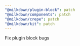 ```yaml
---
"@milkdown/plugin-block": patch
"@milkdown/components": patch
"@milkdown/crepe": patch
"@milkdown/kit": patch
---
```


Fix plugin block bugs
